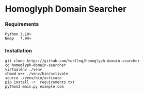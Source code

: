 # Homoglyph Domain Searcher

### Requirements
    Python 3.10+
    Nmap   7.94+

### Installation
```
git clone https://github.com/tur11ng/homoglyph-domain-searcher
cd homoglyph-domain-searcher
virtualenv ./venv
chmod u+x ./venv/bin/activate
source ./venv/bin/activate
pip install -r  requirements.txt
python3 main.py example.com
```
